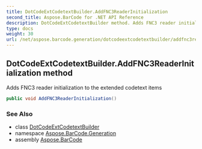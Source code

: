 ```yaml
---
title: DotCodeExtCodetextBuilder.AddFNC3ReaderInitialization
second_title: Aspose.BarCode for .NET API Reference
description: DotCodeExtCodetextBuilder method. Adds FNC3 reader initialization to the extended codetext items
type: docs
weight: 30
url: /net/aspose.barcode.generation/dotcodeextcodetextbuilder/addfnc3readerinitialization/
---
```

## DotCodeExtCodetextBuilder.AddFNC3ReaderInitialization method

Adds FNC3 reader initialization to the extended codetext items

```csharp
public void AddFNC3ReaderInitialization()
```

### See Also

* class [DotCodeExtCodetextBuilder](../)
* namespace [Aspose.BarCode.Generation](../../../aspose.barcode.generation/)
* assembly [Aspose.BarCode](../../../)


